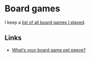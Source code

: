 # Board games

I keep a [list of all board games I played](https://boardgamegeek.com/collection/user/nikivi?subtype=boardgame&ff=1).

## Links

- [What’s your board game pet peeve?](https://www.reddit.com/r/boardgames/comments/ac9bjm/_/ed6d1w8/?context=1)
